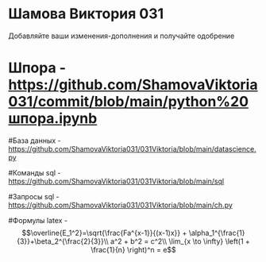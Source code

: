 # Шамова Виктория 031
Добавляйте ваши изменения-дополнения и получайте одобрение

# Шпора - https://github.com/ShamovaViktoria031/commit/blob/main/python%20шпора.ipynb

#База данных - https://github.com/ShamovaViktoria031/031Viktoria/blob/main/datascience.py

#Команды sql - https://github.com/ShamovaViktoria031/031Viktoria/blob/main/sql

#Запросы sql - https://github.com/ShamovaViktoria031/031Viktoria/blob/main/ch.py

#Формулы latex  - $$\overline{E_1^2}=\sqrt{\frac{Fa^{x-1}}{(x-1)x}} + \alpha_1^{\frac{1}{3}}+\beta_2^{\frac{2}{3}}\\ 
a^2 + b^2 = c^2\\
\lim_{x \to \infty} \left(1 + \frac{1}{n} \right)^n = e$$
